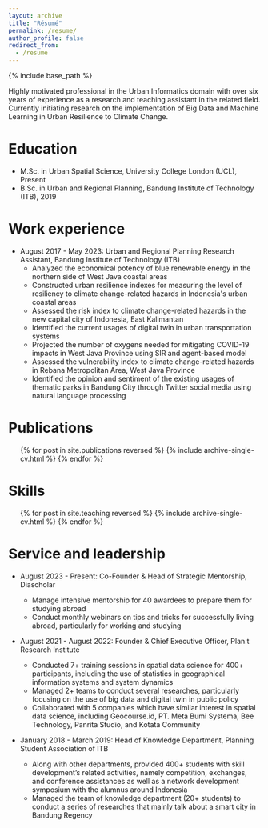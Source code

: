 ```yaml
---
layout: archive
title: "Résumé"
permalink: /resume/
author_profile: false
redirect_from:
  - /resume
---
```


{% include base_path %}

Highly motivated professional in the Urban Informatics domain with over six years of experience as a research and teaching assistant in the related field. Currently initiating research on the implementation of Big Data and Machine Learning in Urban Resilience to Climate Change.


Education
======
* M.Sc. in Urban Spatial Science, University College London (UCL), Present
* B.Sc. in Urban and Regional Planning, Bandung Institute of Technology (ITB), 2019

Work experience
======
* August 2017 - May 2023: Urban and Regional Planning Research Assistant, Bandung Institute of Technology (ITB)
  * Analyzed the economical potency of blue renewable energy in the northern side of West Java coastal areas
  * Constructed urban resilience indexes for measuring the level of resiliency to climate change-related hazards in Indonesia's urban coastal areas
  * Assessed the risk index to climate change-related hazards in the new capital city of Indonesia, East Kalimantan
  * Identified the current usages of digital twin in urban transportation systems
  * Projected the number of oxygens needed for mitigating COVID-19 impacts in West Java Province using SIR and agent-based model
  * Assessed the vulnerability index to climate change-related hazards in Rebana Metropolitan Area, West Java Province
  * Identified the opinion and sentiment of the existing usages of thematic parks in Bandung City through Twitter social media using natural language processing
  
Publications
======
  <ul>{% for post in site.publications reversed %}
    {% include archive-single-cv.html %}
  {% endfor %}</ul>
  
Skills
======
  <ul>{% for post in site.teaching reversed %}
    {% include archive-single-cv.html %}
  {% endfor %}</ul>
  
Service and leadership
======
* August 2023 - Present: Co-Founder & Head of Strategic Mentorship, Diascholar
  * Manage intensive mentorship for 40 awardees to prepare them for studying abroad
  * Conduct monthly webinars on tips and tricks for successfully living abroad, particularly for working and studying

* August 2021 - August 2022: Founder & Chief Executive Officer, Plan.t Research Institute
  * Conducted 7+ training sessions in spatial data science for 400+ participants, including the use of statistics in geographical information systems and system dynamics  
  * Managed 2+ teams to conduct several researches, particularly focusing on the use of big data and digital twin in public policy
  * Collaborated with 5 companies which have similar interest in spatial data science, including Geocourse.id, PT. Meta Bumi Systema, Bee Technology, Panrita Studio, and Kotata Community

* January 2018 - March 2019: Head of Knowledge Department, Planning Student Association of ITB
  * Along with other departments, provided 400+ students with skill development’s related activities, namely competition, exchanges, and conference assistances as well as a network development symposium with the alumnus around Indonesia
  * Managed the team of knowledge department (20+ students) to conduct a series of researches that mainly talk about a smart city in Bandung Regency
